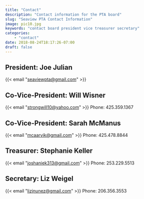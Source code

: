 ```yaml
---
title: "Contact"
description: "Contact information for the PTA board"
slug: "Seaview PTA Contact Information"
image: pic10.jpg
keywords: "contact board president vice treasurer secretary"
categories:
    - "contact"
date: 2018-08-24T18:17:26-07:00
draft: false
---
```


## President: Joe Julian

{{< email "seaviewpta@gmail.com" >}}

## Co-Vice-President: Will Wisner

{{< email "strongwill10@yahoo.com" >}}
Phone: 425.359.1367

## Co-Vice-President: Sarah McManus

{{< email "mcaarvik@gmail.com" >}}
Phone: 425.478.8844

## Treasurer: Stephanie Keller

{{< email "joshaniek313@gmail.com" >}}
Phone: 253.229.5513

## Secretary: Liz Weigel

{{< email "lizjnunez@gmail.com" >}}
Phone: 206.356.3553